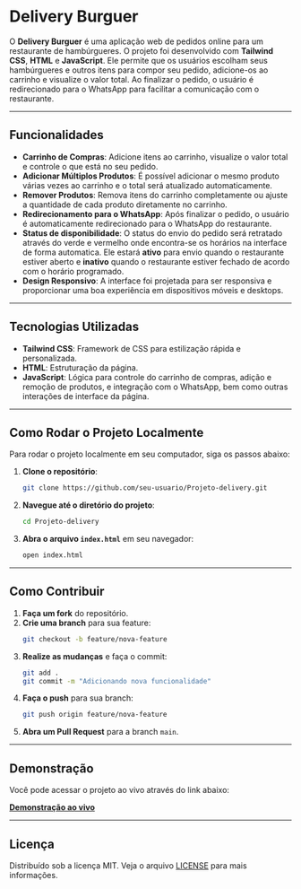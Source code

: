 # Delivery Burguer

O **Delivery Burguer** é uma aplicação web de pedidos online para um restaurante de hambúrgueres. O projeto foi desenvolvido com **Tailwind CSS**, **HTML** e **JavaScript**. Ele permite que os usuários escolham seus hambúrgueres e outros itens para compor seu pedido, adicione-os ao carrinho e visualize o valor total. Ao finalizar o pedido, o usuário é redirecionado para o WhatsApp para facilitar a comunicação com o restaurante.

---

## Funcionalidades

- **Carrinho de Compras**: Adicione itens ao carrinho, visualize o valor total e controle o que está no seu pedido.
- **Adicionar Múltiplos Produtos**: É possível adicionar o mesmo produto várias vezes ao carrinho e o total será atualizado automaticamente.
- **Remover Produtos**: Remova itens do carrinho completamente ou ajuste a quantidade de cada produto diretamente no carrinho.
- **Redirecionamento para o WhatsApp**: Após finalizar o pedido, o usuário é automaticamente redirecionado para o WhatsApp do restaurante.
- **Status de disponibilidade**: O status do envio do pedido será retratado através do verde e vermelho onde encontra-se os horários na interface de forma automatica. Ele estará **ativo** para envio quando o restaurante estiver aberto e **inativo** quando o restaurante estiver fechado de acordo com o horário programado.
- **Design Responsivo**: A interface foi projetada para ser responsiva e proporcionar uma boa experiência em dispositivos móveis e desktops.

---

## Tecnologias Utilizadas

- **Tailwind CSS**: Framework de CSS para estilização rápida e personalizada.
- **HTML**: Estruturação da página.
- **JavaScript**: Lógica para controle do carrinho de compras, adição e remoção de produtos, e integração com o WhatsApp, bem como outras interações de interface da página.

---

## Como Rodar o Projeto Localmente

Para rodar o projeto localmente em seu computador, siga os passos abaixo:

1. **Clone o repositório**:
    ```bash
    git clone https://github.com/seu-usuario/Projeto-delivery.git
    ```

2. **Navegue até o diretório do projeto**:
    ```bash
    cd Projeto-delivery
    ```

3. **Abra o arquivo `index.html`** em seu navegador:
    ```bash
    open index.html
    ```

---

## Como Contribuir

1. **Faça um fork** do repositório.
2. **Crie uma branch** para sua feature:
    ```bash
    git checkout -b feature/nova-feature
    ```
3. **Realize as mudanças** e faça o commit:
    ```bash
    git add .
    git commit -m "Adicionando nova funcionalidade"
    ```
4. **Faça o push** para sua branch:
    ```bash
    git push origin feature/nova-feature
    ```
5. **Abra um Pull Request** para a branch `main`.

---

## Demonstração

Você pode acessar o projeto ao vivo através do link abaixo:

[**Demonstração ao vivo**](https://projeto-delivery-pi.vercel.app/)

---

## Licença

Distribuído sob a licença MIT. Veja o arquivo [LICENSE](LICENSE) para mais informações.
